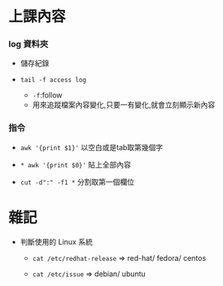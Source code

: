# 上課內容

### log 資料夾

* 儲存紀錄

* `tail -f access log`

  * `-f`:follow
  * 用來追蹤檔案內容變化,只要一有變化,就會立刻顯示新內容

### 指令

* `awk '{print $1}'` 以空白或是tab取第幾個字

* `* awk '{print $0}'` 貼上全部內容

* `cut -d":" -f1 *` 分割取第一個欄位

# 雜記

* 判斷使用的 Linux 系統

  * `cat /etc/redhat-release` => red-hat/ fedora/ centos

  * `cat /etc/issue` => debian/ ubuntu
